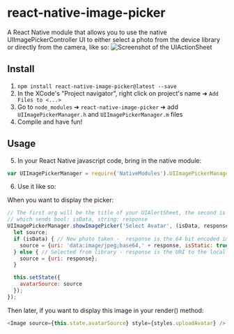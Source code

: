 # react-native-image-picker
A React Native module that allows you to use the native UIImagePickerController UI to either select a photo from the device library or directly from the camera, like so:
![Screenshot of the UIActionSheet](https://github.com/marcshilling/react-native-image-picker/blob/master/AlertSheetImage.jpg)

## Install
1. `npm install react-native-image-picker@latest --save`
2. In the XCode's "Project navigator", right click on project's name ➜ `Add Files to <...>`
3. Go to `node_modules` ➜ `react-native-image-picker` ➜ add `UIImagePickerManager.h` and `UIImagePickerManager.m` files
4. Compile and have fun!

## Usage
5. In your React Native javascript code, bring in the native module:

  ```javascript
var UIImagePickerManager = require('NativeModules').UIImagePickerManager;
  ```
6. Use it like so:

  When you want to display the picker:
  ```javascript  
  // The first arg will be the title of your UIAlertSheet, the second is your callback
  // which sends bool: isData, string: response
  UIImagePickerManager.showImagePicker('Select Avatar', (isData, response) => {
    let source;
    if (isData) { // New photo taken -  response is the 64 bit encoded image data string
      source = {uri: 'data:image/jpeg;base64,' + response, isStatic: true};
    } else { // Selected from library - response is the URI to the local file asset
      source = {uri: response};
    }

    this.setState({
      avatarSource: source
    });
  });
  ```
  Then later, if you want to display this image in your render() method:
  ```javascript
  <Image source={this.state.avatarSource} style={styles.uploadAvatar} />
  ```

